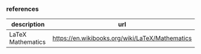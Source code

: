 ### references

| description | url |
| --- | --- |
| LaTeX Mathematics | https://en.wikibooks.org/wiki/LaTeX/Mathematics|

